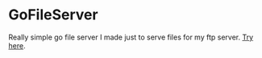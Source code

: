 # GoFileServer

Really simple go file server I made just to serve files for my ftp server.
[Try here](https://fileserver.devspan.io/).
